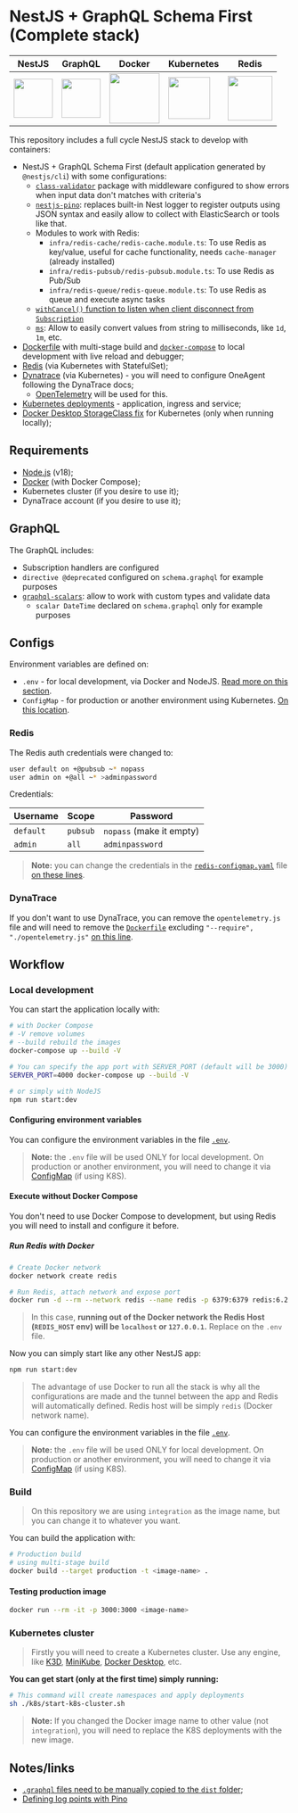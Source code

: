 # NestJS + GraphQL Schema First (Complete stack)

| NestJS                                                                | GraphQL                                                                                                                        | Docker                                                                                  | Kubernetes                                                                                                                                                             | Redis                                                                                        |
| --------------------------------------------------------------------- | ------------------------------------------------------------------------------------------------------------------------------ | --------------------------------------------------------------------------------------- | ---------------------------------------------------------------------------------------------------------------------------------------------------------------------- | -------------------------------------------------------------------------------------------- |
| <img src="https://docs.nestjs.com/assets/logo-small.svg" width="70"/> | <img src="https://upload.wikimedia.org/wikipedia/commons/thumb/1/17/GraphQL_Logo.svg/1200px-GraphQL_Logo.svg.png" width="70"/> | <img src="https://www.docker.com/wp-content/uploads/2022/03/Moby-logo.png" width="90"/> | <img src="https://upload.wikimedia.org/wikipedia/commons/thumb/3/39/Kubernetes_logo_without_workmark.svg/1200px-Kubernetes_logo_without_workmark.svg.png" width="75"/> | <img src="https://plugins.jetbrains.com/files/12820/199712/icon/pluginIcon.svg" width="80"/> |

This repository includes a full cycle NestJS stack to develop with containers:

- NestJS + GraphQL Schema First (default application generated by `@nestjs/cli`) with some configurations:
  - [`class-validator`](https://github.com/typestack/class-validator) package with middleware configured to show errors when input data don't matches with criteria's
  - [`nestjs-pino`](https://github.com/iamolegga/nestjs-pino): replaces built-in Nest logger to register outputs using JSON syntax and easily allow to collect with ElasticSearch or tools like that.
  - Modules to work with Redis:
    - `infra/redis-cache/redis-cache.module.ts`: To use Redis as key/value, useful for cache functionality, needs `cache-manager` (already installed)
    - `infra/redis-pubsub/redis-pubsub.module.ts`: To use Redis as Pub/Sub
    - `infra/redis-queue/redis-queue.module.ts`: To use Redis as queue and execute async tasks
  - [`withCancel()` function to listen when client disconnect from `Subscription`](https://github.com/nestjs/graphql/issues/186#issuecomment-478238683)
  - [`ms`](https://github.com/vercel/ms): Allow to easily convert values from string to milliseconds, like `1d`, `1m`, etc.
- [Dockerfile](./Dockerfile) with multi-stage build and [`docker-compose`](./docker-compose.yml) to local development with live reload and debugger;
- [Redis](./k8s/redis/) (via Kubernetes with StatefulSet);
- [Dynatrace](./k8s/dynatrace/) (via Kubernetes) - you will need to configure OneAgent following the DynaTrace docs;
  - [OpenTelemetry](./opentelemetry.js) will be used for this.
- [Kubernetes deployments](./k8s/) - application, ingress and service;
- [Docker Desktop StorageClass fix](./k8s/docker-desktop/storageclass.yml) for Kubernetes (only when running locally);

## Requirements

- [Node.js](https://nodejs.org/en/) (v18);
- [Docker](https://www.docker.com/products/docker-desktop) (with Docker Compose);
- Kubernetes cluster (if you desire to use it);
- DynaTrace account (if you desire to use it);

## GraphQL

The GraphQL includes:

- Subscription handlers are configured
- `directive @deprecated` configured on `schema.graphql` for example purposes
- [`graphql-scalars`](https://the-guild.dev/graphql/scalars): allow to work with custom types and validate data
  - `scalar DateTime` declared on `schema.graphql` only for example purposes

## Configs

Environment variables are defined on:

- `.env` - for local development, via Docker and NodeJS. [Read more on this section](#configuring-environment-variables).
- `ConfigMap` - for production or another environment using Kubernetes. [On this location](./k8s/configmap.yml).

### Redis

The Redis auth credentials were changed to:

```bash
user default on +@pubsub ~* nopass
user admin on +@all ~* >adminpassword
```

Credentials:

| Username  | Scope    | Password                 |
| --------- | -------- | ------------------------ |
| `default` | `pubsub` | `nopass` (make it empty) |
| `admin`   | `all`    | `adminpassword`          |

> **Note:** you can change the credentials in the [`redis-configmap.yaml`](./k8s/redis/redis-configmap.yaml) file [on these lines](https://github.com/tiagoboeing/nestjs-graphql-schemafirst-docker-k8s/blob/5ad865af51fccf942550d991a662796b34f957ca/k8s/redis/redis-configmap.yaml#L768-L770).

### DynaTrace

If you don't want to use DynaTrace, you can remove the `opentelemetry.js` file and will need to remove the [`Dockerfile`](./Dockerfile) excluding `"--require", "./opentelemetry.js"` [on this line](https://github.com/tiagoboeing/nestjs-graphql-schemafirst-docker-k8s/blob/2c7daad63ea0fe7712353334aaa1d0702caee989/Dockerfile#L62).

## Workflow

### Local development

You can start the application locally with:

```bash
# with Docker Compose
# -V remove volumes
# --build rebuild the images
docker-compose up --build -V

# You can specify the app port with SERVER_PORT (default will be 3000)
SERVER_PORT=4000 docker-compose up --build -V

# or simply with NodeJS
npm run start:dev
```

#### Configuring environment variables

You can configure the environment variables in the file [`.env`](./.env).

> **Note:** the `.env` file will be used ONLY for local development. On production or another environment, you will need to change it via [ConfigMap](./k8s/configmap.yml) (if using K8S).

#### Execute without Docker Compose

You don't need to use Docker Compose to development, but using Redis you will need to install and configure it before.

##### Run Redis with Docker

```bash
# Create Docker network
docker network create redis

# Run Redis, attach network and expose port
docker run -d --rm --network redis --name redis -p 6379:6379 redis:6.2.3-alpine
```

> In this case, **running out of the Docker network the Redis Host (`REDIS_HOST` env) will be `localhost` or `127.0.0.1`.** Replace on the `.env` file.

Now you can simply start like any other NestJS app:

```bash
npm run start:dev
```

> The advantage of use Docker to run all the stack is why all the configurations are made and the tunnel between the app and Redis will automatically defined. Redis host will be simply `redis` (Docker network name).

You can configure the environment variables in the file [`.env`](./.env).

> **Note:** the `.env` file will be used ONLY for local development. On production or another environment, you will need to change it via [ConfigMap](./k8s/configmap.yml) (if using K8S).

### Build

> On this repository we are using `integration` as the image name, but you can change it to whatever you want.

You can build the application with:

```bash
# Production build
# using multi-stage build
docker build --target production -t <image-name> .
```

#### Testing production image

```bash
docker run --rm -it -p 3000:3000 <image-name>
```

### Kubernetes cluster

> Firstly you will need to create a Kubernetes cluster. Use any engine, like [K3D](https://k3d.io/), [MiniKube](https://minikube.sigs.k8s.io/docs/start/), [Docker Desktop](https://www.docker.com/products/docker-desktop), etc.

**You can get start (only at the first time) simply running:**

```bash
# This command will create namespaces and apply deployments
sh ./k8s/start-k8s-cluster.sh
```

> **Note:** If you changed the Docker image name to other value (not `integration`), you will need to replace the K8S deployments with the new image.

## Notes/links

- [`.graphql` files need to be manually copied to the `dist` folder](https://github.com/nestjs/graphql/issues/135);
- [Defining log points with Pino](https://github.com/iamolegga/nestjs-pino#example)
